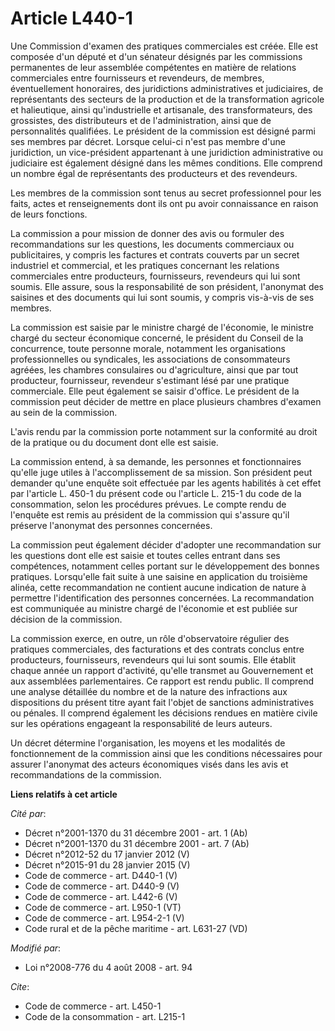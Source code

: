 # Article L440-1

Une Commission d'examen des pratiques commerciales est créée. Elle est composée d'un député et d'un sénateur désignés par les
commissions permanentes de leur assemblée compétentes en matière de relations commerciales entre fournisseurs et revendeurs,
de membres, éventuellement honoraires, des juridictions administratives et judiciaires, de représentants des secteurs de la
production et de la transformation agricole et halieutique, ainsi qu'industrielle et artisanale, des transformateurs, des
grossistes, des distributeurs et de l'administration, ainsi que de personnalités qualifiées. Le président de la commission
est désigné parmi ses membres par décret. Lorsque celui-ci n'est pas membre d'une juridiction, un vice-président appartenant
à une juridiction administrative ou judiciaire est également désigné dans les mêmes conditions. Elle comprend un nombre égal
de représentants des producteurs et des revendeurs. 

Les membres de la commission sont tenus au secret professionnel pour les faits, actes et renseignements dont ils ont pu avoir
connaissance en raison de leurs fonctions. 

La commission a pour mission de donner des avis ou formuler des recommandations sur les questions, les documents commerciaux
ou publicitaires, y compris les factures et contrats couverts par un secret industriel et commercial, et les pratiques
concernant les relations commerciales entre producteurs, fournisseurs, revendeurs qui lui sont soumis. Elle assure, sous la
responsabilité de son président, l'anonymat des saisines et des documents qui lui sont soumis, y compris vis-à-vis de ses
membres. 

La commission est saisie par le ministre chargé de l'économie, le ministre chargé du secteur économique concerné, le
président du Conseil de la concurrence, toute personne morale, notamment les organisations professionnelles ou syndicales,
les associations de consommateurs agréées, les chambres consulaires ou d'agriculture, ainsi que par tout producteur,
fournisseur, revendeur s'estimant lésé par une pratique commerciale. Elle peut également se saisir d'office. Le président de
la commission peut décider de mettre en place plusieurs chambres d'examen au sein de la commission.

L'avis rendu par la commission porte notamment sur la conformité au droit de la pratique ou du document dont elle est
saisie. 

La commission entend, à sa demande, les personnes et fonctionnaires qu'elle juge utiles à l'accomplissement de sa mission.
Son président peut demander qu'une enquête soit effectuée par les agents habilités à cet effet par l'article L. 450-1 du
présent code ou l'article L. 215-1 du code de la consommation, selon les procédures prévues. Le compte rendu de l'enquête est
remis au président de la commission qui s'assure qu'il préserve l'anonymat des personnes concernées. 

La commission peut également décider d'adopter une recommandation sur les questions dont elle est saisie et toutes celles
entrant dans ses compétences, notamment celles portant sur le développement des bonnes pratiques. Lorsqu'elle fait suite à
une saisine en application du troisième alinéa, cette recommandation ne contient aucune indication de nature à permettre
l'identification des personnes concernées. La recommandation est communiquée au ministre chargé de l'économie et est publiée
sur décision de la commission. 

La commission exerce, en outre, un rôle d'observatoire régulier des pratiques commerciales, des facturations et des contrats
conclus entre producteurs, fournisseurs, revendeurs qui lui sont soumis. Elle établit chaque année un rapport d'activité,
qu'elle transmet au Gouvernement et aux assemblées parlementaires. Ce rapport est rendu public. Il comprend une analyse
détaillée du nombre et de la nature des infractions aux dispositions du présent titre ayant fait l'objet de sanctions
administratives ou pénales. Il comprend également les décisions rendues en matière civile sur les opérations engageant la
responsabilité de leurs auteurs. 

Un décret détermine l'organisation, les moyens et les modalités de fonctionnement de la commission ainsi que les conditions
nécessaires pour assurer l'anonymat des acteurs économiques visés dans les avis et recommandations de la commission.

**Liens relatifs à cet article**

_Cité par_:

  - Décret n°2001-1370 du 31 décembre 2001 - art. 1 (Ab)
  - Décret n°2001-1370 du 31 décembre 2001 - art. 7 (Ab)
  - Décret n°2012-52 du 17 janvier 2012 (V)
  - Décret n°2015-91 du 28 janvier 2015 (V)
  - Code de commerce - art. D440-1 (V)
  - Code de commerce - art. D440-9 (V)
  - Code de commerce - art. L442-6 (V)
  - Code de commerce - art. L950-1 (VT)
  - Code de commerce - art. L954-2-1 (V)
  - Code rural et de la pêche maritime - art. L631-27 (VD)

_Modifié par_:

  - Loi n°2008-776 du 4 août 2008 - art. 94

_Cite_:

  - Code de commerce - art. L450-1
  - Code de la consommation - art. L215-1

